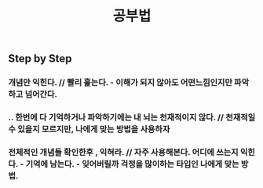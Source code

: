 ﻿---
layout: post
title: 공부법

---
## Step by Step

### 개념만 익힌다.  // 빨리 훑는다. - 이해가 되지 않아도 어떤느낌인지만 파악하고 넘어간다.
###  .. 한번에 다 기억하거나 파악하기에는 내 뇌는 천재적이지 않다. // 천재적일 수 있을지 모르지만, 나에게 맞는 방법을 사용하자
### 전체적인 개념들 확인한후 , 익혀라. // 자주 사용해본다. 어디에 쓰는지 익힌다. - 기억에 남는다.  - 잊어버릴까 걱정을 많이하는 타입인 나에게 맞는 방법.